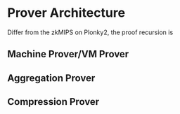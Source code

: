 # Prover Architecture

Differ from the zkMIPS on Plonky2, the proof recursion is 

## Machine Prover/VM Prover



## Aggregation Prover


## Compression Prover

